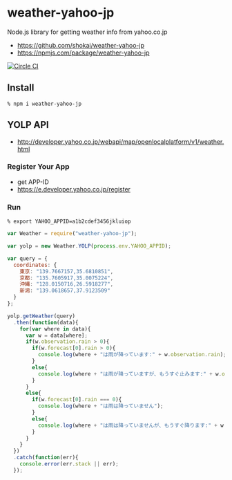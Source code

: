 # weather-yahoo-jp
Node.js library for getting weather info from yahoo.co.jp

- https://github.com/shokai/weather-yahoo-jp
- https://npmjs.com/package/weather-yahoo-jp

[![Circle CI](https://circleci.com/gh/shokai/weather-yahoo-jp.svg?style=svg)](https://circleci.com/gh/shokai/weather-yahoo-jp)

## Install

    % npm i weather-yahoo-jp



## YOLP API

- http://developer.yahoo.co.jp/webapi/map/openlocalplatform/v1/weather.html

### Register Your App

- get APP-ID
- https://e.developer.yahoo.co.jp/register


### Run

    % export YAHOO_APPID=a1b2cdef3456jkluiop

```javascript
var Weather = require("weather-yahoo-jp");

var yolp = new Weather.YOLP(process.env.YAHOO_APPID);

var query = {
  coordinates: {
    東京: "139.7667157,35.6810851",
    京都: "135.7605917,35.0075224",
    沖縄: "128.0150716,26.5918277",
    新潟: "139.0618657,37.9123509"
  }
};

yolp.getWeather(query)
  .then(function(data){
    for(var where in data){
      var w = data[where];
      if(w.observation.rain > 0){
        if(w.forecast[0].rain > 0){
          console.log(where + "は雨が降っています:" + w.observation.rain);
        }
        else{
          console.log(where + "は雨が降っていますが、もうすぐ止みます:" + w.observation.rain);
        }
      }
      else{
        if(w.forecast[0].rain === 0){
          console.log(where + "は雨は降っていません");
        }
        else{
          console.log(where + "は雨は降っていませんが、もうすぐ降ります:" + w.forecast[0].rain);
        }
      }
    }
  })
  .catch(function(err){
    console.error(err.stack || err);
  });
```
